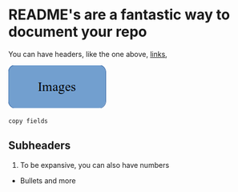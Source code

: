 # README's are a fantastic way to document your repo

You can have headers, like the one above, [links](https://wbuz24.github.io/personal-site/), 

![images/images.png](images/images.png)

```
copy fields
```

## Subheaders

 1. To be expansive, you can also have numbers
 - Bullets and more
